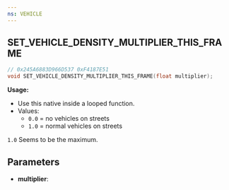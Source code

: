 ```yaml
---
ns: VEHICLE
---
```

## SET_VEHICLE_DENSITY_MULTIPLIER_THIS_FRAME

```c
// 0x245A6883D966D537 0xF4187E51
void SET_VEHICLE_DENSITY_MULTIPLIER_THIS_FRAME(float multiplier);
```

**Usage:**

- Use this native inside a looped function.
- Values:
  - `0.0` = no vehicles on streets
  - `1.0` = normal vehicles on streets

`1.0` Seems to be the maximum.

## Parameters
* **multiplier**: 

